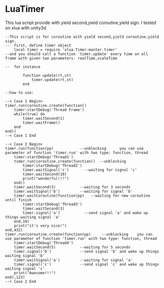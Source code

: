 # LuaTimer
This lua script provide with yield second,yield coroutine,yield sign. I tested on xlua with unity3d

	--This script is for coroutine with yield second,yield coroutine,yield sign.
	--	first, define timer object
		local timer = require 'xlua.Timer-master.timer'
	--and you should call a function 'timer.update' every time on all frame with given two parameters: realTime,scaleTime

	--	for instance 

			function update(rt,st)
				timer.update(rt,st)
			end

	--how to use:

	--< Case 1 Begin>
	timer.run(coroutine.create(function() 
		timer:startDebug('Thread Frame')
		while(true) do
			timer.waitSecond(1)
			timer.waitFrame()
		end
	end))
	--< Case 1 End

	--< Case 2 Begin>
	timer.run(function(pp)		      --unblocking		you can use parameter of function 'timer.run' with two type: function, thread
		timer:startDebug('Thread1')
		timer.run(coroutine.create(function()  --unblocking								
			timer:startDebug('Thread2')
			timer.waitSignal('c')       --waiting for signal 'c'								
			timer.waitSecond(10)														
			print("wonderful!!!")														
		end))
		timer.waitSecond(3)	          --waiting for 3 seconds										
		timer.waitSignal('b')         --waiting for signal 'b'									
		timer.waitCoroutine(function(pp)   --waiting for new coroutine until finish		
			timer:startDebug('Thread3')
			timer.waitSecond(3)															
			timer.signal('a')           --send signal 'a' and wake up things waiting signal 'a'	
		end,10)																			
		print("it's very nice!")														
	end,432)
	timer.run(coroutine.create(function(pp) 	--unblocking    you can use parameter of function 'timer.run' with two type: function, thread				
		timer:startDebug('Thread4')
		timer.waitSecond(5)           --waiting for 5 seconds										
		timer.signal('b')             --send signal 'b' and wake up things waiting signal 'b'		
		timer.waitSignal('a')         --waiting for signal 'a'									
		timer.signal('c')             --send signal 'c' and wake up things waiting signal 'c'		
		print("Awesome!!!")																
	end),123)
	--< Case 2 End
